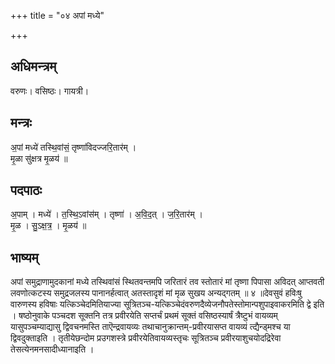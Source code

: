 +++
title = "०४ अपां मध्ये"

+++
## अधिमन्त्रम्
वरुणः। वसिष्ठः। गायत्री।

## मन्त्रः
अ॒पां मध्ये॑ तस्थि॒वांसं॒ तृष्णा॑विदज्जरि॒तार॑म् ।  
मृ॒ळा सु॑क्षत्र मृ॒ळय॑ ॥

## पदपाठः
अ॒पाम् । मध्ये॑ । त॒स्थि॒ऽवांस॑म् । तृष्णा॑ । अ॒वि॒द॒त् । ज॒रि॒तार॑म् ।  
मृ॒ळ । सु॒ऽक्ष॒त्र॒ । मृ॒ळय॑ ॥

## भाष्यम्
अपां समुद्राणामुदकानां मध्ये तस्थिवांसं स्थितवन्तमपि जरितारं तव स्तोतारं मां तृष्णा पिपासा अविदत् आप्तवती लवणोत्कटस्य समुद्रजलस्य पानानर्हत्वात् अतस्तादृशं मां मृळ सुखय अन्यद्गतम् ॥ ४ ॥देवसुवं हविःषु वारुणस्य हविषाः यत्किञ्चेदमितियाज्या सूत्रितञ्च-यत्किञ्चेदंवरुणदैव्येजनौपतेस्तोमान्पशुपाइवाकरमिति द्वे इति । षष्ठोनुवाके पञ्चदश सूक्तनि तत्र प्रवीरयेति सप्तर्चं प्रथमं सूक्तं वसिष्ठस्यार्षं त्रैष्टुभं वायव्यम् यासुपञ्चम्याद्यासु द्विवचनमस्ति ताऎन्द्रवायव्यः तथाचानुक्रान्तम्-प्रवीरयासप्त वायव्यं त्द्यैन्ड्मश्च या द्विवदुक्ताइति । तृतीयेछन्दोम प्रउगशस्त्रे प्रवीरयेतिवायव्यस्तृचः सूत्रितञ्च प्रवीरयाशुचयोदद्रिरेवा तेसत्येनमनसादीध्यानाइति ।